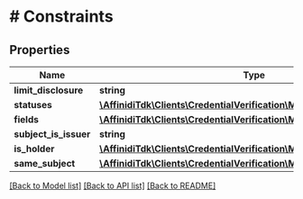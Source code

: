 # # Constraints

## Properties

| Name                  | Type                                                                                                | Description | Notes      |
| --------------------- | --------------------------------------------------------------------------------------------------- | ----------- | ---------- |
| **limit_disclosure**  | **string**                                                                                          |             | [optional] |
| **statuses**          | [**\AffinidiTdk\Clients\CredentialVerification\Model\ConstraintsStatuses**](ConstraintsStatuses.md) |             | [optional] |
| **fields**            | [**\AffinidiTdk\Clients\CredentialVerification\Model\Field[]**](Field.md)                           |             | [optional] |
| **subject_is_issuer** | **string**                                                                                          |             | [optional] |
| **is_holder**         | [**\AffinidiTdk\Clients\CredentialVerification\Model\HolderSubject[]**](HolderSubject.md)           |             | [optional] |
| **same_subject**      | [**\AffinidiTdk\Clients\CredentialVerification\Model\HolderSubject[]**](HolderSubject.md)           |             | [optional] |

[[Back to Model list]](../../README.md#models) [[Back to API list]](../../README.md#endpoints) [[Back to README]](../../README.md)
